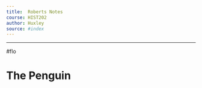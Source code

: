 ```yaml
---
title:  Roberts Notes  
course: HIST202
author: Huxley 
source: #index
---
```


---

#flo 



# The Penguin 



































